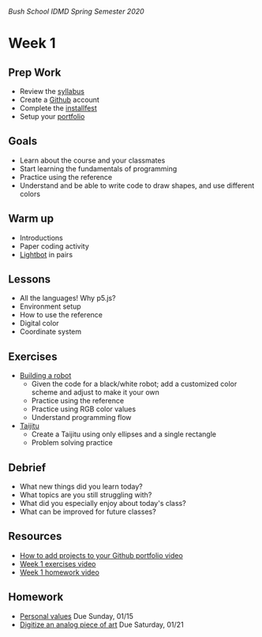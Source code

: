 _Bush School IDMD Spring Semester 2020_

# Week 1

## Prep Work
* Review the [syllabus](https://github.com/chandrunarayan/idmd/blob/master/syllabus.md)
* Create a [Github](https://github.com/) account
* Complete the [installfest](installfest.md)
* Setup your [portfolio](portfolio.md)

## Goals
* Learn about the course and your classmates
* Start learning the fundamentals of programming
* Practice using the reference
* Understand and be able to write code to draw shapes, and use different colors

## Warm up
* Introductions
* Paper coding activity
* [Lightbot](exercises/lightbot.md) in pairs

## Lessons
* All the languages! Why p5.js?
* Environment setup
* How to use the reference
* Digital color
* Coordinate system

## Exercises
* [Building a robot](exercises/robot.md) 
  * Given the code for a black/white robot; add a customized color scheme and adjust to make it your own
  * Practice using the reference
  * Practice using RGB color values
  * Understand programming flow
* [Taijitu](exercises/taijitu.md)
  * Create a Taijitu using only ellipses and a single rectangle
  * Problem solving practice

## Debrief
* What new things did you learn today?
* What topics are you still struggling with?
* What did you especially enjoy about today's class?
* What can be improved for future classes?

## Resources
* [How to add projects to your Github portfolio video](https://youtu.be/M-bNnVwBHUY)
* [Week 1 exercises video](https://youtu.be/TNEm5U8tnhQ)
* [Week 1 homework video](https://youtu.be/QhvBb-69quY)

## Homework
* [Personal values](homework/personal_values.md) Due Sunday, 01/15
* [Digitize an analog piece of art](homework/digitize.md) Due Saturday, 01/21
